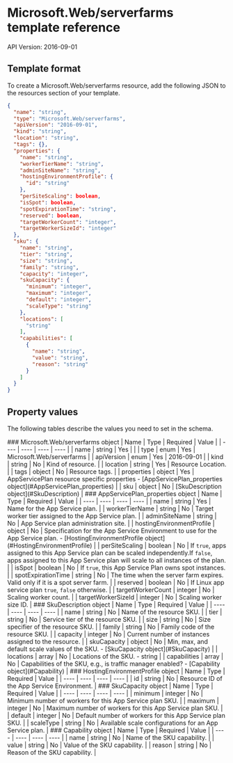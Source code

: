 # Microsoft.Web/serverfarms template reference
API Version: 2016-09-01
## Template format

To create a Microsoft.Web/serverfarms resource, add the following JSON to the resources section of your template.

```json
{
  "name": "string",
  "type": "Microsoft.Web/serverfarms",
  "apiVersion": "2016-09-01",
  "kind": "string",
  "location": "string",
  "tags": {},
  "properties": {
    "name": "string",
    "workerTierName": "string",
    "adminSiteName": "string",
    "hostingEnvironmentProfile": {
      "id": "string"
    },
    "perSiteScaling": boolean,
    "isSpot": boolean,
    "spotExpirationTime": "string",
    "reserved": boolean,
    "targetWorkerCount": "integer",
    "targetWorkerSizeId": "integer"
  },
  "sku": {
    "name": "string",
    "tier": "string",
    "size": "string",
    "family": "string",
    "capacity": "integer",
    "skuCapacity": {
      "minimum": "integer",
      "maximum": "integer",
      "default": "integer",
      "scaleType": "string"
    },
    "locations": [
      "string"
    ],
    "capabilities": [
      {
        "name": "string",
        "value": "string",
        "reason": "string"
      }
    ]
  }
}
```
## Property values

The following tables describe the values you need to set in the schema.

<a id="Microsoft.Web/serverfarms" />
### Microsoft.Web/serverfarms object
|  Name | Type | Required | Value |
|  ---- | ---- | ---- | ---- |
|  name | string | Yes |  |
|  type | enum | Yes | Microsoft.Web/serverfarms |
|  apiVersion | enum | Yes | 2016-09-01 |
|  kind | string | No | Kind of resource. |
|  location | string | Yes | Resource Location. |
|  tags | object | No | Resource tags. |
|  properties | object | Yes | AppServicePlan resource specific properties - [AppServicePlan_properties object](#AppServicePlan_properties) |
|  sku | object | No | [SkuDescription object](#SkuDescription) |


<a id="AppServicePlan_properties" />
### AppServicePlan_properties object
|  Name | Type | Required | Value |
|  ---- | ---- | ---- | ---- |
|  name | string | Yes | Name for the App Service plan. |
|  workerTierName | string | No | Target worker tier assigned to the App Service plan. |
|  adminSiteName | string | No | App Service plan administration site. |
|  hostingEnvironmentProfile | object | No | Specification for the App Service Environment to use for the App Service plan. - [HostingEnvironmentProfile object](#HostingEnvironmentProfile) |
|  perSiteScaling | boolean | No | If <code>true</code>, apps assigned to this App Service plan can be scaled independently.If <code>false</code>, apps assigned to this App Service plan will scale to all instances of the plan. |
|  isSpot | boolean | No | If <code>true</code>, this App Service Plan owns spot instances. |
|  spotExpirationTime | string | No | The time when the server farm expires. Valid only if it is a spot server farm. |
|  reserved | boolean | No | If Linux app service plan <code>true</code>, <code>false</code> otherwise. |
|  targetWorkerCount | integer | No | Scaling worker count. |
|  targetWorkerSizeId | integer | No | Scaling worker size ID. |


<a id="SkuDescription" />
### SkuDescription object
|  Name | Type | Required | Value |
|  ---- | ---- | ---- | ---- |
|  name | string | No | Name of the resource SKU. |
|  tier | string | No | Service tier of the resource SKU. |
|  size | string | No | Size specifier of the resource SKU. |
|  family | string | No | Family code of the resource SKU. |
|  capacity | integer | No | Current number of instances assigned to the resource. |
|  skuCapacity | object | No | Min, max, and default scale values of the SKU. - [SkuCapacity object](#SkuCapacity) |
|  locations | array | No | Locations of the SKU. - string |
|  capabilities | array | No | Capabilities of the SKU, e.g., is traffic manager enabled? - [Capability object](#Capability) |


<a id="HostingEnvironmentProfile" />
### HostingEnvironmentProfile object
|  Name | Type | Required | Value |
|  ---- | ---- | ---- | ---- |
|  id | string | No | Resource ID of the App Service Environment. |


<a id="SkuCapacity" />
### SkuCapacity object
|  Name | Type | Required | Value |
|  ---- | ---- | ---- | ---- |
|  minimum | integer | No | Minimum number of workers for this App Service plan SKU. |
|  maximum | integer | No | Maximum number of workers for this App Service plan SKU. |
|  default | integer | No | Default number of workers for this App Service plan SKU. |
|  scaleType | string | No | Available scale configurations for an App Service plan. |


<a id="Capability" />
### Capability object
|  Name | Type | Required | Value |
|  ---- | ---- | ---- | ---- |
|  name | string | No | Name of the SKU capability. |
|  value | string | No | Value of the SKU capability. |
|  reason | string | No | Reason of the SKU capability. |

